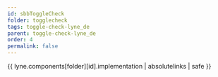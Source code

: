 ```yaml
---
id: sbbToggleCheck
folder: togglecheck
tags: toggle-check-lyne_de
parent: toggle-check-lyne_de
order: 4
permalink: false  
---
```

{{ lyne.components[folder][id].implementation | absolutelinks | safe }}


